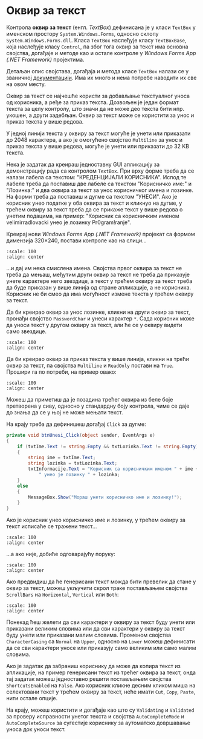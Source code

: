 # Оквир за текст

Контрола **оквир за текст** (енгл. *TextBox*) дефинисана је у класи `TextBox` у
именском простору `System.Windows.Forms`, односно склопу
`System.Windows.Forms.dll`. Класа `TextBox` наслеђује класу `TextBoxBase`, која
наслеђује класу `Control`, па због тога оквир за текст има основна својства,
догађаје и методе као и остале контроле у *Windows Forms App (.NET Framework)*
пројектима.

Детаљан опис својстава, догађаја и метода класе `TextBox` налази се у
званичној [документацији](https://learn.microsoft.com/en-us/dotnet/api/system.windows.forms.textbox?view=netframework-4.8).
Има их много и нема потребе наводити их све на овом месту.

Оквир за текст се најчешће користи за добављање текстуалног уноса од корисника,
а ређе за приказ текста. Дозвољен је један формат текста за целу контролу, што
значи да не може део текста бити нпр. укошен, а други задебљан. Оквир за текст
може се користити за унос и приказ текста у више редова.

У једној линији текста у оквиру за текст могуће је унети или приказати до 2048
карактера, а ако је омогућено својство `Multiline` за унос и приказ текста у
више редова, могуће је унети или приказати до 32 KB текста.

Нека је задатак да креираш једноставну GUI апликацију за демонстрацију рада са
контролом `TextBox`. При врху форме треба да се налази лабела са текстом:
"КРЕДЕНЦИЈАЛИ КОРИСНИКА". Испод те лабеле треба да поставиш две лабеле са
текстом "Корисничко име:" и "Лозинка:" и два оквира за текст за унос
корисничког имена и лозинке. На форми треба да поставиш и дугме са текстом
"УНЕСИ". Ако је корисник унео податке у оба оквира за текст и кликнуо на дугме,
у трећем оквиру за текст треба да се прикаже текст у више редова о унетим
подацима, на пример: "Корисник са корисничким именом velimirradlovacki унео је
лозинку Pr0gram!ranje".

Креирај нови *Windows Forms App (.NET Framework)* пројекат са формом димензија
320×240, постави контроле као на слици...

```{image} images/okvirzatekst-1.png
:scale: 100
:align: center
```


...и дај им нека смислена имена. Својства првог оквира за текст не треба да
мењаш, међутим други оквир за текст не треба да приказује унете карактере него
звездице, а текст у трећем оквиру за текст треба да буде приказан у више линија
од стране апликације, а не корисника. Корисник не би смео да има могућност
измене текста у трећем оквиру за текст.

Да би креирао оквир за унос лозинке, кликни на други оквир за текст, пронађи
својство `PasswordChar` и унеси карактер `*`. Сада корисник може да уноси текст
у другом оквиру за текст, али ће се у оквиру видети само звездице.

```{image} images/okvirzatekst-2.png
:scale: 100
:align: center
```

Да би креирао оквир за приказ текста у више линија, кликни на трећи оквир за
текст, па својства `Multiline` и `ReadOnly` постави на `True`. Прошири га
по потреби, на пример овако:

```{image} images/okvirzatekst-3.png
:scale: 100
:align: center
```

Можеш да приметиш да је позадина трећег оквира из беле боје претворена у сиву,
односно у стандардну боју контрола, чиме се даје до знања да се у њој не може
мењати текст.

На крају треба да дефинишеш догађај `Click` за дугме:

```cs
private void btnUnesi_Click(object sender, EventArgs e)
{
    if (txtIme.Text != string.Empty && txtLozinka.Text != string.Empty)
    {
        string ime = txtIme.Text;
        string lozinka = txtLozinka.Text;
        txtInformacije.Text = "Корисник са корисничким именом " + ime +
            " унео је лозинку " + lozinka;
    }
    else
    {
        MessageBox.Show("Мораш унети корисничко име и лозинку!");
    }
}
```

Ако је корисник унео корисничко име и лозинку, у трећем оквиру за текст
исписаће се тражени текст...

```{image} images/okvirzatekst-4.png
:scale: 100
:align: center
```

...а ако није, добиће одговарајућу поруку:

```{image} images/okvirzatekst-5.png
:scale: 100
:align: center
```

Ако предвидиш да ће генерисани текст можда бити превелик да стане у оквир за
текст, можеш укључити скрол траке постављањем својства `ScrollBars` на
`Horizontal`, `Vertical` или `Both`:

```{image} images/okvirzatekst-6.png
:scale: 100
:align: center
```

Понекад ћеш желети да сви карактери у оквиру за текст буду унети или приказани
великим словима или да сви карактери у оквиру за текст буду унети или приказани
малим словима. Променом својства `CharacterCasing` са `Normal` на `Upper`,
односно на `Lower` можеш дефинисати да се сви карактери уносе или приказују
само великим или само малим словима.

Ако је задатак да забраниш кориснику да може да копира текст из апликације, на
пример генерисани текст из трећег оквира за текст, онда тај задатак можеш
једноставно решити постављањем својства `ShortcutsEnabled` на `False`. Ако
корисник кликне десним кликом миша на селектовани текст у трећем оквиру за
текст, неће имати `Cut`, `Copy`, `Paste`, нити остале опције.

На крају, можеш користити и догађаје као што су `Validating` и `Validated` за
проверу исправности унетог текста и својства `AutoCompleteMode` и
`AutoCompleteSource` за сугестије кориснику за аутоматско довршавање уноса док
уноси текст.
